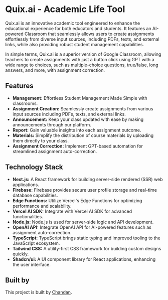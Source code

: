 # Quix.ai - Academic Life Tool

Quix.ai is an innovative academic tool engineered to enhance the educational experience for both educators and students. It features an AI-powered Classroom that seamlessly allows users to create assignments effortlessly from diverse input sources, including PDFs, texts, and external links, while also providing robust student management capabilities.

In simple terms, Quix.ai is a superior version of Google Classroom, allowing teachers to create assignments with just a button click using GPT with a wide range to choices, such as multiple-choice questions, true/false, long answers, and more, with assignment correction.

## Features

- **Management:** Effortless Student Management Made Simple with classrooms.
- **Assignment Creation:** Seamlessly create assignments from various input sources including PDFs, texts, and external links.
- **Announcement:** Keep your class updated with ease by making announcements through our platform.
- **Report:** Gain valuable insights into each assignment outcome.
- **Materials:** Simplify the distribution of course materials by uploading them directly to your class.
- **Assignment Correction:** Implement GPT-based automation for streamlined assignment auto-correction.

## Technology Stack

- **Next.js:** A React framework for building server-side rendered (SSR) web applications.
- **Firebase:** Firebase provides secure user profile storage and real-time database capabilities.
- **Edge Functions:** Utilize Vercel's Edge Functions for optimizing performance and scalability.
- **Vercel AI SDK:** Integrate with Vercel AI SDK for advanced functionalities.
- **Node.js:** Node.js is used for server-side logic and API development.
- **OpenAI API:** Integrate OpenAI API for AI-powered features such as assignment auto-correction.
- **TypeScript:** TypeScript brings static typing and improved tooling to the JavaScript ecosystem.
- **Tailwind CSS:** A utility-first CSS framework for building custom designs quickly.
- **Shadcn/ui:** A UI component library for React applications, enhancing the user interface.

## Built by

This project is built by [Chandan](https://twitter.com/mygodlon).